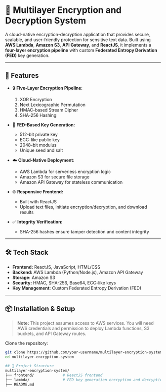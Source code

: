 # 🔐 Multilayer Encryption and Decryption System

A cloud-native encryption-decryption application that provides secure, scalable, and user-friendly protection for sensitive text data. Built using **AWS Lambda**, **Amazon S3**, **API Gateway**, and **ReactJS**, it implements a **four-layer encryption pipeline** with custom **Federated Entropy Derivation (FED)** key generation.

---

## 🚀 Features

- 🔒 **Five-Layer Encryption Pipeline:**
  1. XOR Encryption  
  2. Next Lexicographic Permutation  
  3. HMAC-based Stream Cipher  
  4. SHA-256 Hashing

- 🧠 **FED-Based Key Generation:**
  - 512-bit private key
  - ECC-like public key
  - 2048-bit modulus
  - Unique seed and salt

- ☁️ **Cloud-Native Deployment:**
  - AWS Lambda for serverless encryption logic  
  - Amazon S3 for secure file storage  
  - Amazon API Gateway for stateless communication

- 🌐 **Responsive Frontend:**
  - Built with ReactJS  
  - Upload text files, initiate encryption/decryption, and download results

- ✅ **Integrity Verification:**
  - SHA-256 hashes ensure tamper detection and content integrity

---

## 🛠️ Tech Stack

- **Frontend:** ReactJS, JavaScript, HTML/CSS  
- **Backend:** AWS Lambda (Python/Node.js), Amazon API Gateway  
- **Storage:** Amazon S3  
- **Security:** HMAC, SHA-256, Base64, ECC-like keys  
- **Key Management:** Custom Federated Entropy Derivation (FED)

---

## 📦 Installation & Setup

> **Note:** This project assumes access to AWS services. You will need AWS credentials and permission to deploy Lambda functions, S3 buckets, and API Gateway routes.

Clone the repository:
   ```bash
   git clone https://github.com/your-username/multilayer-encryption-system.git
   cd multilayer-encryption-system

## 📁 Project Structure
multilayer-encryption-system/
├── frontend/             # ReactJS frontend
├── lambda/               # FED key generation encryption and decryption
├── README.md
